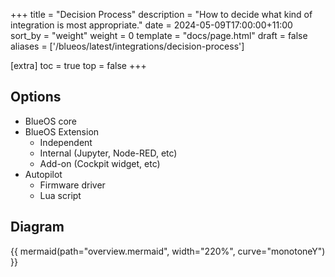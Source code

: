 +++
title = "Decision Process"
description = "How to decide what kind of integration is most appropriate."
date = 2024-05-09T17:00:00+11:00
sort_by = "weight"
weight = 0
template = "docs/page.html"
draft = false
aliases = ['/blueos/latest/integrations/decision-process']

[extra]
toc = true
top = false
+++
## Options

- BlueOS core
- BlueOS Extension
   - Independent
   - Internal (Jupyter, Node-RED, etc)
   - Add-on (Cockpit widget, etc)
- Autopilot
   - Firmware driver
   - Lua script

## Diagram

{{ mermaid(path="overview.mermaid", width="220%", curve="monotoneY") }}
